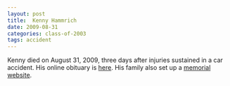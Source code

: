 ```yaml
---
layout: post
title:  Kenny Hammrich
date: 2009-08-31
categories: class-of-2003
tags: accident
---
```

Kenny died on August 31, 2009, three days after injuries sustained in a car accident. His online obituary is [here](http://tinyurl.com/kpt3zay).  His family also set up a [memorial website](http://www.kjhmemorial.com/). 

